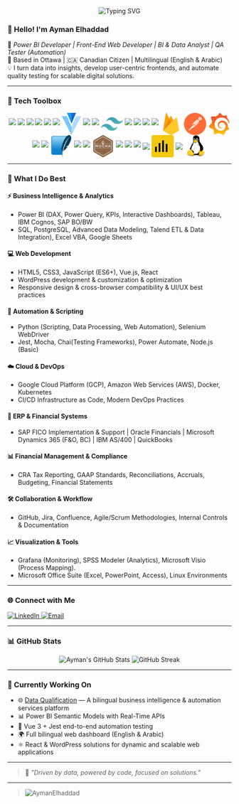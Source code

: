 <p align="center">
  <img 
    src="https://readme-typing-svg.demolab.com/?lines=Hi,+I'm+Ayman+Elhaddad;Welcome+To+My+GitHub+Profile!;Power+BI+Developer+%7C+Data+Analyst+%7C+Frontend+Dev;QA+Tester+%7C+Insight-Driven+Solutions&center=true&width=600&height=100&font=Fira+Code&pause=2000&color=39FF14&background=000000" 
    alt="Typing SVG" />
</p>

### 👋 Hello! I'm **Ayman Elhaddad**
🎯 *Power BI Developer | Front-End Web Developer | BI & Data Analyst | QA Tester (Automation)*  
📍 Based in Ottawa | 🇨🇦 Canadian Citizen | Multilingual (English & Arabic)  
💡 I turn data into insights, develop user-centric frontends, and automate quality testing for scalable digital solutions.

---
### 🧰 Tech Toolbox

<p align="center">
  
  <img src="https://skillicons.dev/icons?i=python" height="50" />
  <img src="https://skillicons.dev/icons?i=typescript" height="50" />
  <img src="https://skillicons.dev/icons?i=js" height="50" />
  <img src="https://skillicons.dev/icons?i=html" height="50" />
  <img src="https://skillicons.dev/icons?i=css" height="50" />
  <img src="https://skillicons.dev/icons?i=vue" height="50" />
  <img src="assets/icons/vuetify.svg" height="50" style="vertical-align: middle;" />
  <img src="https://skillicons.dev/icons?i=react" height="50" />
  <img src="https://skillicons.dev/icons?i=nodejs" height="50" />
  <img src="assets/icons/tailwindcss-icon.svg" height="50" style="vertical-align: middle;" />
  <img src="https://skillicons.dev/icons?i=docker" height="50" />
  <img src="https://skillicons.dev/icons?i=kubernetes" height="50" />
  <img src="https://skillicons.dev/icons?i=aws" height="50" />
  <img src="https://skillicons.dev/icons?i=gcp" height="50" />
  <img src="assets/icons/firebase-icon.svg" height="50" style="vertical-align: middle;" />
  <img src="assets/icons/getpostman-icon.svg" height="50" style="vertical-align: middle;" />
  <img src="assets/icons/grafana-icon.svg" height="50" style="vertical-align: middle;" />
  <img src="https://skillicons.dev/icons?i=postgresql" height="50" />
  <img src="https://skillicons.dev/icons?i=mysql" height="50" />
  <img src="assets/icons/sqlite-icon.svg" height="50" style="vertical-align: middle;" />
  <img src="https://skillicons.dev/icons?i=selenium" height="50" />
  <img src="https://skillicons.dev/icons?i=jest" height="50" />
  <img src="assets/icons/mochajs-icon.svg" height="50" style="vertical-align: middle;" />
  <img src="https://skillicons.dev/icons?i=github" height="50" />
  <img src="https://skillicons.dev/icons?i=git" height="50" />
  <img src="https://skillicons.dev/icons?i=vscode" height="50" />
  <img src="https://upload.wikimedia.org/wikipedia/commons/7/73/Microsoft_Excel_2013-2019_logo.svg" height="50" style="vertical-align: middle;" />
  <img src="assets/icons/powerbi.svg" height="50" style="vertical-align: middle;" />
  <img src="https://upload.wikimedia.org/wikipedia/commons/5/59/SAP_2011_logo.svg" height="50" style="vertical-align: middle;" />
  <img src="assets/icons/linux-original.svg" height="50" style="vertical-align: middle;" />

</p>

---
### 🧠 What I Do Best

#### ⚡ Business Intelligence & Analytics
- Power BI (DAX, Power Query, KPIs, Interactive Dashboards), Tableau, IBM Cognos, SAP BO/BW
- SQL, PostgreSQL, Advanced Data Modeling, Talend ETL & Data Integration), Excel VBA, Google Sheets

#### 💻 Web Development

- HTML5, CSS3, JavaScript (ES6+), Vue.js, React
- WordPress development & customization & optimization
- Responsive design & cross-browser compatibility & UI/UX best practices

#### 🤖 Automation & Scripting
- Python (Scripting, Data Processing, Web Automation), Selenium WebDriver
- Jest, Mocha, Chai(Testing Frameworks), Power Automate, Node.js (Basic)

#### ☁️ Cloud & DevOps
- Google Cloud Platform (GCP), Amazon Web Services (AWS), Docker, Kubernetes
- CI/CD Infrastructure as Code, Modern DevOps Practices

#### 💼 ERP & Financial Systems
- SAP FICO Implementation & Support | Oracle Financials | Microsoft Dynamics 365 (F&O, BC) | IBM AS/400 | QuickBooks

#### 📊 Financial Management & Compliance
- CRA Tax Reporting, GAAP Standards, Reconciliations, Accruals, Budgeting, Financial Statements

#### 🛠️ Collaboration & Workflow
- GitHub, Jira, Confluence, Agile/Scrum Methodologies, Internal Controls & Documentation

#### 📈 Visualization & Tools
- Grafana (Monitoring), SPSS Modeler (Analytics), Microsoft Visio (Process Mapping).
- Microsoft Office Suite (Excel, PowerPoint, Access), Linux Environments

---

### 🌐 Connect with Me

<p align="left">
  <a href="https://www.linkedin.com/in/aymanelhaddad-ca/" target="_blank">
    <img src="https://img.shields.io/badge/LinkedIn-AymanElhaddad-blue?style=for-the-badge&logo=linkedin" alt="LinkedIn">
  </a>
  <a href="mailto:aymanelhaddad@yahoo.com">
    <img src="https://img.shields.io/badge/Email-aymanelhaddad@yahoo.com-D14836?style=for-the-badge&logo=gmail&logoColor=white" alt="Email">
  </a>
</p>

---

### 📊 GitHub Stats

<p align="center">
  <img src="https://github-readme-stats.vercel.app/api?username=AymanElhaddad&show_icons=true&theme=radical" alt="Ayman's GitHub Stats" />
  <img src="https://github-readme-streak-stats.herokuapp.com/?user=AymanElhaddad&theme=radical" alt="GitHub Streak" />

</p>

---

### 🚀 Currently Working On
- 🌐 [Data Qualification](https://dataqualification.com/) — A bilingual business intelligence & automation services platform
- 📊 Power BI Semantic Models with Real-Time APIs
- 🧪 Vue 3 + Jest end-to-end automation testing
- 🌍 Full bilingual web dashboard (English & Arabic)
- ⚛️ React & WordPress solutions for dynamic and scalable web applications

---

> 📢 *"Driven by data, powered by code, focused on solutions."*
---
> <img src="https://komarev.com/ghpvc/?username=AymanElhaddad&label=🌐%20GitHub%20Profile%20Visitors%20%20%20%20&color=0e75b6&style=flat" alt="AymanElhaddad" />
